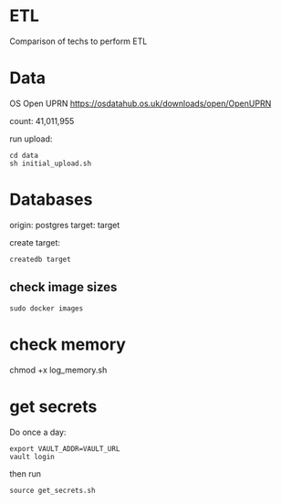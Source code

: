 # ETL

Comparison of techs to perform ETL

# Data

OS Open UPRN
https://osdatahub.os.uk/downloads/open/OpenUPRN

count: 41,011,955

run upload:
```
cd data
sh initial_upload.sh
```

# Databases

origin: postgres
target: target

create target:
```
createdb target
```

## check image sizes
```
sudo docker images
```
# check memory
chmod +x log_memory.sh

# get secrets
Do once a day: 
```
export VAULT_ADDR=VAULT_URL
vault login
```
then run
```
source get_secrets.sh
```